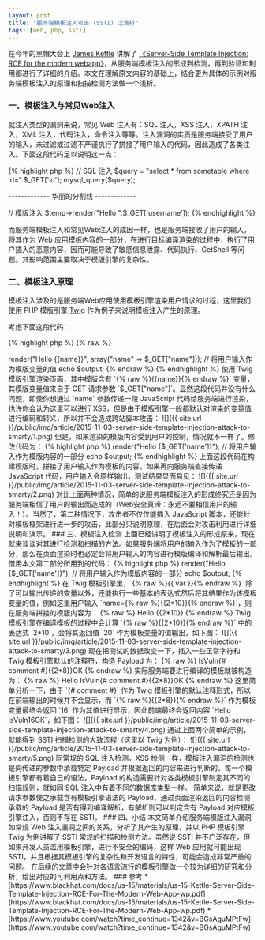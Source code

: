 ```yaml
---
layout: post
title: "服务端模板注入攻击 (SSTI) 之浅析"
tags: [web, php, ssti]
---
```


在今年的黑帽大会上 [James Kettle](http://blog.portswigger.net/) 讲解了 [《Server-Side Template Injection: RCE for the modern webapp》](https://www.blackhat.com/docs/us-15/materials/us-15-Kettle-Server-Side-Template-Injection-RCE-For-The-Modern-Web-App-wp.pdf)，从服务端模板注入的形成到检测，再到验证和利用都进行了详细的介绍。本文在理解原文内容的基础上，结合更为具体的示例对服务端模板注入的原理和扫描检测方法做一个浅析。

### 一、模板注入与常见Web注入

就注入类型的漏洞来说，常见 Web 注入有：SQL 注入，XSS 注入，XPATH 注入，XML 注入，代码注入，命令注入等等。注入漏洞的实质是服务端接受了用户的输入，未过滤或过滤不严谨执行了拼接了用户输入的代码，因此造成了各类注入。下面这段代码足以说明这一点：

{% highlight php %}
// SQL 注入
$query = "select * from sometable where id=".$_GET['id'];
mysql_query($query);

------------- 华丽的分割线 -------------

// 模版注入
$temp->render("Hello ".$_GET['username']);
{% endhighlight %}

而服务端模板注入和常见Web注入的成因一样，也是服务端接收了用户的输入，将其作为 Web 应用模板内容的一部分，在进行目标编译渲染的过程中，执行了用户插入的恶意内容，因而可能导致了敏感信息泄露、代码执行、GetShell 等问题。其影响范围主要取决于模版引擎的复杂性。

### 二、模板注入原理

模板注入涉及的是服务端Web应用使用模板引擎渲染用户请求的过程，这里我们使用 PHP 模版引擎 [Twig](http://twig.sensiolabs.org/) 作为例子来说明模板注入产生的原理。

考虑下面这段代码：

{% highlight php %}
{% raw %}
<?php
require_once dirname(__FILE__).'/../lib/Twig/Autoloader.php';
Twig_Autoloader::register(true);

$twig = new Twig_Environment(new Twig_Loader_String());
$output = $twig->render("Hello {{name}}", array("name" => $_GET["name"]));  // 将用户输入作为模版变量的值
echo $output;
{% endraw %}
{% endhighlight %}

使用 Twig 模版引擎渲染页面，其中模版含有 `{% raw %}{{name}}{% endraw %}` 变量，其模版变量值来自于 GET 请求参数 `$_GET["name"]`。显然这段代码并没有什么问题，即使你想通过 `name` 参数传递一段 JavaScript 代码给服务端进行渲染，也许你会认为这里可以进行 XSS，但是由于模版引擎一般都默认对渲染的变量值进行编码和转义，所以并不会造成跨站脚本攻击：

![]({{ site.url }}/public/img/article/2015-11-03-server-side-template-injection-attack-to-smarty/1.png)

但是，如果渲染的模版内容受到用户的控制，情况就不一样了。修改代码为：

{% highlight php %}
<?php
require_once dirname(__FILE__).'/../lib/Twig/Autoloader.php';
Twig_Autoloader::register(true);

$twig = new Twig_Environment(new Twig_Loader_String());
$output = $twig->render("Hello {$_GET['name']}");  // 将用户输入作为模版内容的一部分
echo $output;
{% endhighlight %}

上面这段代码在构建模版时，拼接了用户输入作为模板的内容，如果再向服务端直接传递 JavaScript 代码，用户输入会原样输出，测试结果显而易见：

![]({{ site.url }}/public/img/article/2015-11-03-server-side-template-injection-attack-to-smarty/2.png)

对比上面两种情况，简单的说服务端模板注入的形成终究还是因为服务端相信了用户的输出而造成的（Web安全真谛：永远不要相信用户的输入！）。当然了，第二种情况下，攻击者不仅仅能插入 JavaScript 脚本，还能针对模板框架进行进一步的攻击，此部分只说明原理，在后面会对攻击利用进行详细说明和演示。

### 三、模板注入检测

上面已经讲明了模板注入的形成原来，现在就来谈谈对其进行检测和扫描的方法。如果服务端将用户的输入作为了模板的一部分，那么在页面渲染时也必定会将用户输入的内容进行模版编译和解析最后输出。

借用本文第二部分所用到的代码：

{% highlight php %}
<?php
require_once dirname(__FILE__).'/../lib/Twig/Autoloader.php';
Twig_Autoloader::register(true);

$twig = new Twig_Environment(new Twig_Loader_String());
$output = $twig->render("Hello {$_GET['name']}");  // 将用户输入作为模版内容的一部分
echo $output;
{% endhighlight %}

在 Twig 模板引擎里，`{% raw %}{{ var }}{% endraw %}` 除了可以输出传递的变量以外，还能执行一些基本的表达式然后将其结果作为该模板变量的值，例如这里用户输入 `name={% raw %}{{2*10}}{% endraw %}`，则在服务端拼接的模版内容为：

{% raw %}
    Hello {{2*10}}
{% endraw %}
    
Twig 模板引擎在编译模板的过程中会计算 `{% raw %}{{2*10}}{% endraw %}` 中的表达式 `2*10`，会将其返回值 `20` 作为模板变量的值输出，如下图：

![]({{ site.url }}/public/img/article/2015-11-03-server-side-template-injection-attack-to-smarty/3.png)

现在把测试的数据改变一下，插入一些正常字符和 Twig 模板引擎默认的注释符，构造 Payload 为：

{% raw %}
    IsVuln{# comment #}{{2*8}}OK
{% endraw %}
    
实际服务端要进行编译的模板就被构造为：

{% raw %}
    Hello IsVuln{# comment #}{{2*8}}OK
{% endraw %}
    
这里简单分析一下，由于 `{# comment #}` 作为 Twig 模板引擎的默认注释形式，所以在前端输出的时候并不会显示，而 `{% raw %}{{2*8}}{% endraw %}` 作为模板变量最终会返回 `16` 作为其值进行显示，因此前端最终会返回内容 `Hello IsVuln16OK`，如下图：
    
![]({{ site.url }}/public/img/article/2015-11-03-server-side-template-injection-attack-to-smarty/4.png)

通过上面两个简单的示例，就能得到 SSTI 扫描检测的大致流程（这里以 Twig 为例）：

![]({{ site.url }}/public/img/article/2015-11-03-server-side-template-injection-attack-to-smarty/5.png)

同常规的 SQL 注入检测，XSS 检测一样，模板注入漏洞的检测也是向传递的参数中承载特定 Payload 并根据返回的内容来进行判断的。每一个模板引擎都有着自己的语法，Payload 的构造需要针对各类模板引擎制定其不同的扫描规则，就如同 SQL 注入中有着不同的数据库类型一样。

简单来说，就是更改请求参数使之承载含有模板引擎语法的 Payload，通过页面渲染返回的内容检测承载的 Payload 是否有得到编译解析，有解析则可以判定含有 Payload 对应模板引擎注入，否则不存在 SSTI。

### 四、小结

本文简单介绍服务端模版注入漏洞如常规 Web 注入漏洞之间的关系，分析了其产生的原理，并以 PHP 模板引擎 Twig 为例讲解了 SSTI 常规的扫描和检测方法。虽然说 SSTI 并不广泛存在，但如果开发人员滥用模板引擎，进行不安全的编码，这样 Web 应用就可能出现 SSTI，并且根据其模板引擎的复杂性和开发语言的特性，可能会造成非常严重的问题。

在后续的文章中会针对各语言流行的模板引擎做一个较为详细的研究和分析，给出对应的可利用点和方法。

### 参考

* [https://www.blackhat.com/docs/us-15/materials/us-15-Kettle-Server-Side-Template-Injection-RCE-For-The-Modern-Web-App-wp.pdf](https://www.blackhat.com/docs/us-15/materials/us-15-Kettle-Server-Side-Template-Injection-RCE-For-The-Modern-Web-App-wp.pdf)
* [https://www.youtube.com/watch?time_continue=1342&v=BGsAguMPtFw](https://www.youtube.com/watch?time_continue=1342&v=BGsAguMPtFw)

